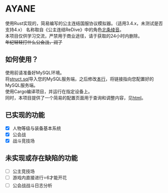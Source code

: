 # AYANE
使用Rust实现的，简易编写的公主连结国服协议模拟器。（适用3.4.x，未测试是否支持4.x）
名称取自《公主连结ReDive》中的角色[北条绫音](https://mzh.moegirl.org.cn/zh-hans/%E5%8C%97%E6%9D%A1%E7%BB%AB%E9%9F%B3)。  
本项目仅供学习交流，严禁用于商业途径，请于获取的24小时内删除。  
~~年纪轻轻打什么公会战，润了~~

## 如何使用？
使用前请准备好MySQL环境。  
将[struct.sql](https://github.com/Kengxxiao/Ayane/blob/master/struct.sql)导入您的MySQL服务端，之后修改[本行](https://github.com/Kengxxiao/Ayane/blob/ddec768ca5150ca82d087507e0267bf3b69c84dd/src/database.rs#L25)，将链接指向您配置好的MySQL服务端。  
使用Cargo编译项目，并运行在指定设备上。  
同时，本项目提供了一个简易的配置页面用于查询和调整内容，见[html](https://github.com/Kengxxiao/Ayane/blob/master/arena_log_search.html)。

## 已实现的功能
- [x] 人物等级与装备基本系统
- [x] 公会战
- [x] 战斗竞技场

## 未实现或存在缺陷的功能
- [ ] 公主竞技场
- [ ] 游戏内直接进行⭐6才能开花
- [ ] 公会战战斗日志分析
